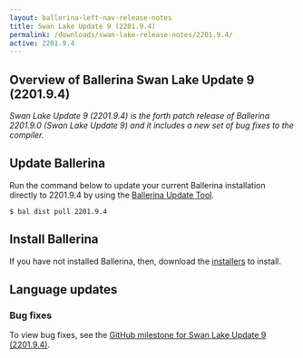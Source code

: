 ```yaml
---
layout: ballerina-left-nav-release-notes
title: Swan Lake Update 9 (2201.9.4) 
permalink: /downloads/swan-lake-release-notes/2201.9.4/
active: 2201.9.4
---
```


## Overview of Ballerina Swan Lake Update 9 (2201.9.4)

<em>Swan Lake Update 9 (2201.9.4) is the forth patch release of Ballerina 2201.9.0 (Swan Lake Update 9) and it includes a new set of bug fixes to the compiler.</em>

## Update Ballerina

Run the command below to update your current Ballerina installation directly to 2201.9.4 by using the [Ballerina Update Tool](/learn/update-tool/).

```
$ bal dist pull 2201.9.4
```

## Install Ballerina

If you have not installed Ballerina, then, download the [installers](/downloads/#swanlake) to install.

## Language updates

### Bug fixes

To view bug fixes, see the [GitHub milestone for Swan Lake Update 9 (2201.9.4)](https://github.com/ballerina-platform/ballerina-lang/pulls?q=is%3Apr+milestone%3A2201.9.4+is%3Aclosed).
